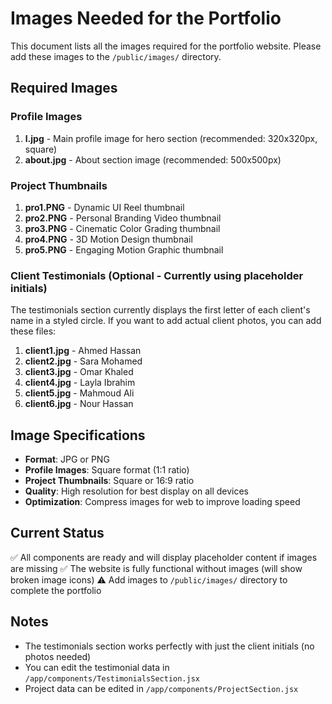 # Images Needed for the Portfolio

This document lists all the images required for the portfolio website. Please add these images to the `/public/images/` directory.

## Required Images

### Profile Images
1. **l.jpg** - Main profile image for hero section (recommended: 320x320px, square)
2. **about.jpg** - About section image (recommended: 500x500px)

### Project Thumbnails
1. **pro1.PNG** - Dynamic UI Reel thumbnail
2. **pro2.PNG** - Personal Branding Video thumbnail
3. **pro3.PNG** - Cinematic Color Grading thumbnail
4. **pro4.PNG** - 3D Motion Design thumbnail
5. **pro5.PNG** - Engaging Motion Graphic thumbnail

### Client Testimonials (Optional - Currently using placeholder initials)
The testimonials section currently displays the first letter of each client's name in a styled circle. If you want to add actual client photos, you can add these files:
1. **client1.jpg** - Ahmed Hassan
2. **client2.jpg** - Sara Mohamed
3. **client3.jpg** - Omar Khaled
4. **client4.jpg** - Layla Ibrahim
5. **client5.jpg** - Mahmoud Ali
6. **client6.jpg** - Nour Hassan

## Image Specifications

- **Format**: JPG or PNG
- **Profile Images**: Square format (1:1 ratio)
- **Project Thumbnails**: Square or 16:9 ratio
- **Quality**: High resolution for best display on all devices
- **Optimization**: Compress images for web to improve loading speed

## Current Status

✅ All components are ready and will display placeholder content if images are missing
✅ The website is fully functional without images (will show broken image icons)
⚠️ Add images to `/public/images/` directory to complete the portfolio

## Notes

- The testimonials section works perfectly with just the client initials (no photos needed)
- You can edit the testimonial data in `/app/components/TestimonialsSection.jsx`
- Project data can be edited in `/app/components/ProjectSection.jsx`
